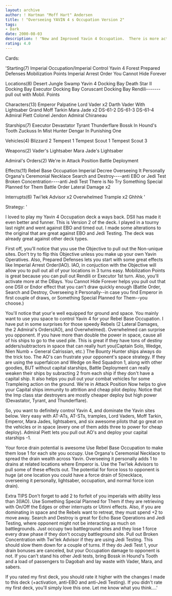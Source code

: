 ```yaml
---
layout: archive
author: ! Hartman "Moff Hart" Andersen
title: ! "Overseeing YAVIN 4 s Occupation Version 2"
tags:
- Dark
date: 2000-08-03
description: ! "New and Improved Yavin 4 Occupation.  There is more activation, EBO, SAC, and Jedi Test protection, which is in addition to an already awesome deck."
rating: 4.0
---
```

Cards: 

'Starting(7)
Imperial Occupation/Imperial Control
Yavin 4
Forest
Prepared Defenses
Mobilization Points
Imperial Arrest Order
You Cannot Hide Forever

Locations(8)
Desert
Jungle
Swamp
Yavin 4 Docking Bay
Death Star II Docking Bay
Executor Docking Bay
Coruscant Docking Bay
Rendili-------pull out with Mobil. Points

Characters(13)
Emperor Palpatine
Lord Vader x2
Darth Vader With Lightsaber
Grand Moff Tarkin
Mara Jade x2
DS-61-2
DS-61-3
DS-61-4
Admiral Piett
Colonel Jendon
Admiral Chiraneau


Starships(7)
Executor
Devastator
Tyrant
Thunderflare
Bossk In Hound's Tooth
Zuckuss In Mist Hunter
Dengar In Punishing One

Vehicles(4)
Blizzard 2
Tempest 1
Tempest Scout 1
Tempest Scout 3

Weapons(2)
Vader's Lightsaber
Mara Jade's Lightsaber

Admiral's Orders(2)
We're in Attack Position
Battle Deployment

Effects(11)
Rebel Base Occupation
Imperial Decree
Overseeing It Personally
Organa's Ceremonial Necklace
Search and Destroy----anti EBO or Jedi Test
Broken Concentration----anti Jedi Test
There is No Try
Something Special Planned for Them
Battle Order
Lateral Damage x2

Interrupts(6)
Twi'lek Advisor x2
Overwhelmed
Trample x2
Ghhhk
'

Strategy: '

I loved to play my Yavin 4 Occupation deck a ways back.  DSII has made it even better and funner.  This is Version 2 of the deck.  I played in a tourny last night and went against EBO and timed out.  I made some alterations to the original that are great against EBO and Jedi Testing.  The deck was already great against other deck types.

First off, you'll notice that you use the Objective to pull out the Non-unique sites.	Don't try to flip this Objective unless you make up your own Yavin Operatives.  Also, Prepared Defenses lets you start with some great effects like Imperial Arrest Order(IAO).  IAO, in conjuction with the Objective will allow you to pull out all of your locations in 3 turns easy.  Mobilization Points is great because you can pull out Rendili or Executor 1st turn.	Also, you'll activate more at the DBays.  You Cannot Hide Forever helps you pull out that one DSII or Endor effect that you can't draw quickly enough (Battle Order, Search and Destroy, Overseeing it Personally--in case you find Emperor in first couple of draws, or Something Special Planned for Them--you choose.)

You'll notice that your'e well equipped for ground and space.  You mainly want to use you space to control Yavin 4 for your Rebel Base Occupation.  I have put in some surprises for those speedy Rebels (2 Lateral Damages, the 2 Admiral's Orders(AO), and Overwhelmed). Overwhelmed can surprise you opponent.  If you have more than double the power in space, cause all of his ships to go to the used pile.  This is great if they have tons of destiny adders/subtractors in space that can really hurt you(Captain Solo, Wedge, Nien Numb + General Calrissian, etc.)  The Bounty Hunter ships always do the trick too.  The AO's can frustrate your opponent's space strategy.  If they are using the superfalcon and Wedge on Red Squadron 1, along with other goodies, BUT without capital starships, Battle Deployment can really weaken their ships by subracting 2 from each ship if they don't have a capital ship.  It also helps you pull out your combat vehicles for some Trampleing action on the ground.  We're in Attack Position Now helps to give your Capital ships immunity to attrition and cheap pilot deploy.  Notice that the Imp class star destroyers are mostly cheaper deploy but high power (Devastator, Tyrant, and Thunderflare).

So, you want to definitely control Yavin 4, and dominate the Yavin sites below.  Very easy with AT-ATs, AT-STs, tramples, Lord Vaders, Moff Tarkin, Emperor, Mara Jades, lightsabers, and six awesome pilots that go great on the vehicles or in space (every one of them adds three to power for cheap deploy).  Admiral Piett lets you pull out AO's and deploy your capital starships -1.

Your force drain potential is awesome	Use Rebel Base Occupation to make them lose 1 for each site you occupy.  Use Organa's Ceremonial Necklace to spread the drain wealth across Yavin.  Overseeing it personally adds 1 to drains at related locations where Emperor is.  Use the Twi'lek Advisors to pull some of these effects out.  The potential for force loss to opponent is huge (at one location you could have a force drain of 5(necklace, overseeing it personally, lightsaber, occupation, and normal force icon drain).

Extra TIPS
Don't forget to add 2 to forfeit of you imperials with ability less than 3(IAO). Use Something Special Planned for Them if they are retrieving with On/Off the Edges or other interrupts or Utinni effects. Also, if you are dominating in space and the Rebels want to retreat, they must spend +2 to move away.  Search and Destroy is great for Echo Base Operations and Jedi Testing, where opponent might not be interacting as much on battlegrounds.  Just occupy two battleground sites and they lose 1 force every draw phase if they don't occupy battleground site.  Pull out Broken Concentration with Twi'lek Advisor if they are using Jedi Testing.  This should slow them down for a couple of turns.  If they do Jedi Test 1, your drain bonuses are canceled, but your Occupation damage to opponent is not.  If you can't stand his other Jedi tests, bring Bossk in Hound's Tooth and a load of passengers to Dagobah and lay waste with Vader, Mara, and sabers.

If you rated my first deck, you should rate it higher with the changes I made to this deck (+activation, anti-EBO and anti-Jedi Testing).  If you didn't rate my first deck, you'll simply love this one.  Let me know what you think....'